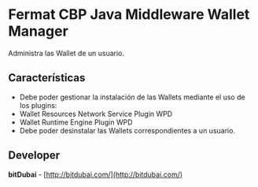 # Fermat CBP Java Middleware Wallet Manager

Administra las Wallet de un usuario.

## Características
* Debe poder gestionar la instalación de las Wallets mediante el uso de los plugins:
 * Wallet Resources Network Service Plugin WPD
 * Wallet Runtime Engine Plugin WPD
* Debe poder desinstalar las Wallets correspondientes a un usuario.

## Developer

**bitDubai** - [http://bitdubai.com/](http://bitdubai.com/)
